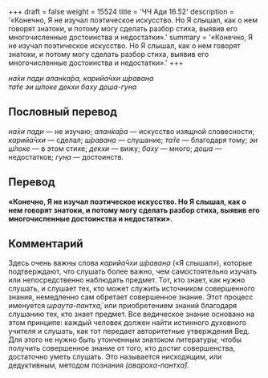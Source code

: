 +++
draft = false
weight = 15524
title = 'ЧЧ Ади 16.52'
description = '«Конечно, Я не изучал поэтическое искусство. Но Я слышал, как о нем говорят знатоки, и потому могу сделать разбор стиха, выявив его многочисленные достоинства и недостатки».'
summary = '«Конечно, Я не изучал поэтическое искусство. Но Я слышал, как о нем говорят знатоки, и потому могу сделать разбор стиха, выявив его многочисленные достоинства и недостатки».'
+++

_на̄хи пад̣и алан̇ка̄ра, карийа̄чхи ш́раван̣а  
та̄те эи ш́локе декхи баху доша-гун̣а_

## Пословный перевод

_на̄хи_ _пад̣и_ — не изучаю; _алан̇ка̄ра_ — искусство изящной словесности; _карийа̄чхи_ — сделал; _ш́раван̣а_ — слушание; _та̄те_ — благодаря тому; _эи_ _ш́локе_ — в этом стихе; _декхи_ — вижу; _баху_ — много; _доша_ — недостатков; _гун̣а_ — достоинств.

## Перевод

**«Конечно, Я не изучал поэтическое искусство. Но Я слышал, как о нем говорят знатоки, и потому могу сделать разбор стиха, выявив его многочисленные достоинства и недостатки».**

## Комментарий

Здесь очень важны слова _карийа̄чхи ш́раван̣а_ («Я слышал»), которые подтверждают, что слушать более важно, чем самостоятельно изучать или непосредственно наблюдать предмет. Тот, кто знает, как нужно слушать, и слушает тех, кто может служить источником совершенного знания, немедленно сам обретает совершенное знание. Этот процесс именуется _шраута-пантха̄,_ или приобретением знаний благодаря слушанию тех, кто знает предмет. Все ведическое знание основано на этом принципе: каждый человек должен найти истинного духовного учителя и слушать, как тот передает авторитетные утверждения Вед. Для этого не нужно быть утонченным знатоком литературы; чтобы получить совершенное знание от того, кто достиг совершенства, достаточно уметь слушать. Это называется нисходящим, или дедуктивным, методом познания _(авароха-пантха̄)._
